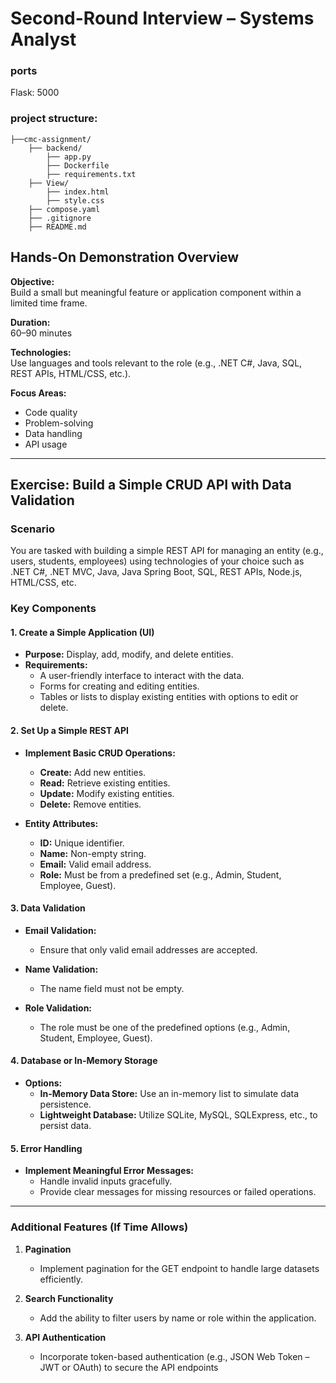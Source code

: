 # Second-Round Interview – Systems Analyst

### ports
Flask: 5000

### project structure:
    ├──cmc-assignment/
        ├── backend/
            ├── app.py
            ├── Dockerfile
            ├── requirements.txt
        ├── View/
            ├── index.html
            ├── style.css
        ├── compose.yaml
        ├── .gitignore
        ├── README.md

## Hands-On Demonstration Overview

**Objective:**  
Build a small but meaningful feature or application component within a limited time frame.

**Duration:**  
60–90 minutes

**Technologies:**  
Use languages and tools relevant to the role (e.g., .NET C#, Java, SQL, REST APIs, HTML/CSS, etc.).

**Focus Areas:**  
- Code quality
- Problem-solving
- Data handling
- API usage

---

## Exercise: Build a Simple CRUD API with Data Validation

### Scenario

You are tasked with building a simple REST API for managing an entity (e.g., users, students, employees) using technologies of your choice such as .NET C#, .NET MVC, Java, Java Spring Boot, SQL, REST APIs, Node.js, HTML/CSS, etc.

### Key Components

#### 1. Create a Simple Application (UI)

- **Purpose:** Display, add, modify, and delete entities.
- **Requirements:**
  - A user-friendly interface to interact with the data.
  - Forms for creating and editing entities.
  - Tables or lists to display existing entities with options to edit or delete.

#### 2. Set Up a Simple REST API

- **Implement Basic CRUD Operations:**
  - **Create:** Add new entities.
  - **Read:** Retrieve existing entities.
  - **Update:** Modify existing entities.
  - **Delete:** Remove entities.

- **Entity Attributes:**
  - **ID:** Unique identifier.
  - **Name:** Non-empty string.
  - **Email:** Valid email address.
  - **Role:** Must be from a predefined set (e.g., Admin, Student, Employee, Guest).

#### 3. Data Validation

- **Email Validation:**
  - Ensure that only valid email addresses are accepted.
  
- **Name Validation:**
  - The name field must not be empty.
  
- **Role Validation:**
  - The role must be one of the predefined options (e.g., Admin, Student, Employee, Guest).

#### 4. Database or In-Memory Storage

- **Options:**
  - **In-Memory Data Store:** Use an in-memory list to simulate data persistence.
  - **Lightweight Database:** Utilize SQLite, MySQL, SQLExpress, etc., to persist data.

#### 5. Error Handling

- **Implement Meaningful Error Messages:**
  - Handle invalid inputs gracefully.
  - Provide clear messages for missing resources or failed operations.

---

### Additional Features (If Time Allows)

1. **Pagination**
   - Implement pagination for the GET endpoint to handle large datasets efficiently.

2. **Search Functionality**
   - Add the ability to filter users by name or role within the application.

3. **API Authentication**
   - Incorporate token-based authentication (e.g., JSON Web Token – JWT or OAuth) to secure the API endpoints​